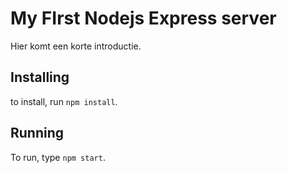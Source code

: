 # My FIrst Nodejs Express server
Hier komt een korte introductie.

## Installing
to install, run `npm install`.

## Running
To run, type `npm start`.
